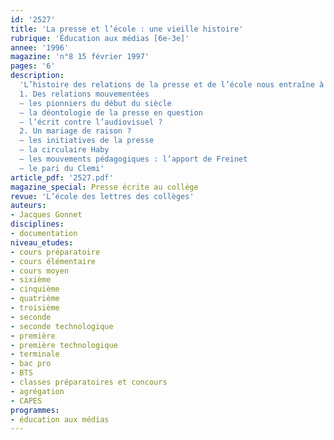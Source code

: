 ```yaml
---
id: '2527'
title: 'La presse et l’école : une vieille histoire'
rubrique: 'Éducation aux médias [6e-3e]'
annee: '1996'
magazine: 'n°8 15 février 1997'
pages: '6'
description: 
  'L’histoire des relations de la presse et de l’école nous entraîne à saisir des logiques différentes, qui se repoussent et s’attirent en même temps. L’école a son rythme, elle traite le «savoir» avec, suivant les époques, des variations sur les valeurs de la société dans laquelle elle s’insère. Le tempo de la presse n’est pas le même. On court après la nouvelle qui se vendra tout à l’heure et qui sera peut-être oubliée demain...
  1. Des relations mouvementées
  – les pionniers du début du siècle
  – la déontologie de la presse en question
  – l’écrit contre l’audiovisuel ?
  2. Un mariage de raison ?
  – les initiatives de la presse
  – la circulaire Haby
  – les mouvements pédagogiques : l’apport de Freinet
  – le pari du Clemi'
article_pdf: '2527.pdf'
magazine_special: Presse écrite au collège
revue: 'L’école des lettres des collèges'
auteurs:
- Jacques Gonnet
disciplines:
- documentation
niveau_etudes:
- cours préparatoire
- cours élémentaire
- cours moyen
- sixième
- cinquième
- quatrième
- troisième
- seconde
- seconde technologique
- première
- première technologique
- terminale
- bac pro
- BTS
- classes préparatoires et concours
- agrégation
- CAPES
programmes:
- éducation aux médias
---
```

